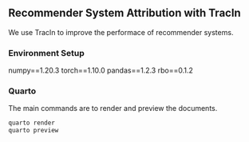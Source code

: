## Recommender System Attribution with TracIn

We use TracIn to improve the performace of recommender systems. 

### Environment Setup

numpy==1.20.3
torch==1.10.0
pandas==1.2.3
rbo==0.1.2

### Quarto

The main commands are to render and preview the documents. 

```bash
quarto render
quarto preview
```
